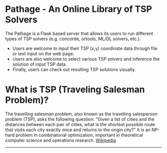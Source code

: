# Pathage - An Online Library of TSP Solvers
The Pathage is a Flask based server that allows its users to run different types of TSP solvers (e.g. concorde, ortools, ML/DL solvers, etc.).
- Users are welcome to input their TSP (x,y) coordinate data through file or text input on the web page.
- Users are also welcome to select various TSP solvers and inference the solution of input TSP data.
- Finally, users can check out resulting TSP solutions visually.

# What is TSP (Traveling Salesman Problem)?
The travelling salesman problem, also known as the travelling salesperson problem (TSP), asks the following question: "Given a list of cities and the distances between each pair of cities, what is the shortest possible route that visits each city exactly once and returns to the origin city?" It is an NP-hard problem in combinatorial optimization, important in theoretical computer science and operations research. [Wikipedia](https://en.wikipedia.org/wiki/Travelling_salesman_problem)


---
 